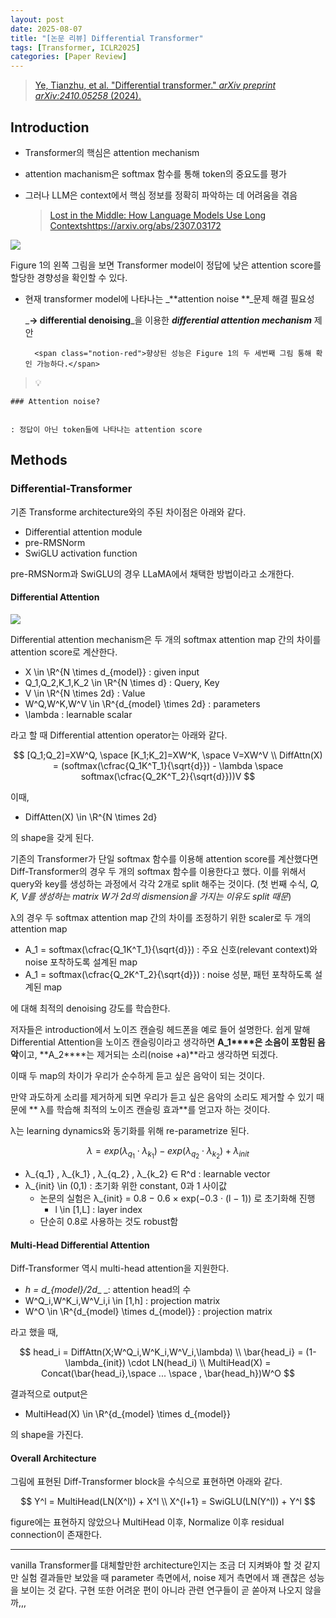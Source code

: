 ```yaml
---
layout: post
date: 2025-08-07
title: "[논문 리뷰] Differential Transformer"
tags: [Transformer, ICLR2025]
categories: [Paper Review]
---
```


> [Ye, Tianzhu, et al. "Differential transformer." ](https://arxiv.org/abs/2410.05258)[_arXiv preprint arXiv:2410.05258_](https://arxiv.org/abs/2410.05258)[ (2024).](https://arxiv.org/abs/2410.05258)



## Introduction

- Transformer의 핵심은 attention mechanism
- attention machanism은 softmax 함수를 통해 token의 중요도를 평가
- 그러나 LLM은 context에서 핵심 정보를 정확히 파악하는 데 어려움을 겪음

	> [Lost in the Middle: How Language Models Use Long Contextshttps://arxiv.org/abs/2307.03172](https://arxiv.org/abs/2307.03172)


![](https://prod-files-secure.s3.us-west-2.amazonaws.com/542b861c-36a8-4051-84e5-8804b6728dba/9083ea56-691a-4752-ae26-47f403431ac8/image.png?X-Amz-Algorithm=AWS4-HMAC-SHA256&X-Amz-Content-Sha256=UNSIGNED-PAYLOAD&X-Amz-Credential=ASIAZI2LB466VX4LHVXY%2F20250831%2Fus-west-2%2Fs3%2Faws4_request&X-Amz-Date=20250831T004150Z&X-Amz-Expires=3600&X-Amz-Security-Token=IQoJb3JpZ2luX2VjEIf%2F%2F%2F%2F%2F%2F%2F%2F%2F%2FwEaCXVzLXdlc3QtMiJHMEUCIQCK2AgMljCqhnDl0uiyDTE0n21%2Fet27WmMKpVzHtMsnNQIgOFYP3xzaRK%2FjPPYfpSjQ9rRoo2F4ZPy7wuhy6ZfNrZsqiAQI4P%2F%2F%2F%2F%2F%2F%2F%2F%2F%2FARAAGgw2Mzc0MjMxODM4MDUiDIl95m7Xdbrk8wVlmCrcA9PZOS%2FgKjFZg%2FX8Ml%2Fy57KbADJNX%2BbaAVvYEQB55NkqJPc8e%2BP%2FqDcO%2BRHzNuceUN993xsFA%2FHuX0QhKKpeKrzuf1OPoHS2bYHNNJkIoZOs%2BPHEAX9PtNUOam0F8vUeHcqCfAGJXdgaCPhRae5u2OW9juNM%2BYuGzJBd2iJO2jWXl5Z%2FYQRqlZCIQY0H8KDPrjN9qHEBGWf2ApuRWHReeL8taZ4UpsD2AOzerJqurBGWwHbUykN4DWP0R%2BhvK0i1jbO%2FETXQ4iF%2Fom1Y3cD%2FEO3FxsbqpCKzjqn0jgS9ORaDOTs%2FFULYrJ5BYS2IgfEA1ykhYDE%2F2AQILTHbvwiWAhGICgz6KQwE1xYnfNK85PEQ6gp5tu9sMu%2BzH%2Bs5Cl4f5aOcC2zSjdX23KYY0YPVfWsnJdu2eO78lege52m5wHi%2FhlIO7hXuzF9C2a3ubuOk%2B60k8EERHsN7leLRjZALFAhGkzfm8LfbaALRn16%2BbB4bhKo%2FtgK5t3HnE3w%2FUjqe%2FghLSpqTS7L6AN6klfUOoZk5EQAwUWQJU5zc66tMiV4RqLIB2%2FAFbYOk6ACxVrWYV36WLi36%2BCq4C3NkmlAbb7%2FqhsPq6qQtiRfh49Q%2FZNltepUCXPa%2FMkRxZ%2FohMI6EzsUGOqUBqhL7qLWaLM5yCrJm7kmZg4W7JLOXN9655V0tsCT11UjZU%2FcdBlKCnnGuFqcQo4R1DpA6a%2B4emOfeCLsK%2BF%2B%2FNycthKaGJg3xeOS%2F%2BJLeo2vOAbriXQVMtmxUE4s5LLZlzMzwjhBn53oskwO%2FrIWIwHeHB%2F1A0g4d95%2BLrI55zzIumfTzBQ78LjsWT3Ti3yDQNYmtREHRqwmJy5L%2FyINh0MreG%2BNC&X-Amz-Signature=e99f2ad93ab153dc579ca154ba4639d1f46035a4b5b11683d4911dc59cfdcda1&X-Amz-SignedHeaders=host&x-amz-checksum-mode=ENABLED&x-id=GetObject)


Figure 1의 왼쪽 그림을 보면 Transformer model이 정답에 낮은 attention score를 할당한 경향성을 확인할 수 있다.

- 현재 transformer model에 나타나는 _**attention noise **_문제 해결 필요성

	_**→ differential denoising**_을 이용한 _**differential attention mechanism**_ 제안


		<span class="notion-red">향상된 성능은 Figure 1의 두 세번째 그림 통해 확인 가능하다.</span>


> 💡 


	### Attention noise?


	: 정답이 아닌 token들에 나타나는 attention score



## Methods



### Differential-Transformer


기존 Transforme architecture와의 주된 차이점은 아래와 같다.

- Differential attention module
- pre-RMSNorm
- SwiGLU activation function

pre-RMSNorm과 SwiGLU의 경우 LLaMA에서 채택한 방법이라고 소개한다.



#### Differential Attention


![](https://prod-files-secure.s3.us-west-2.amazonaws.com/542b861c-36a8-4051-84e5-8804b6728dba/116d70b2-1963-4810-9167-f4c7d8a06e8f/image.png?X-Amz-Algorithm=AWS4-HMAC-SHA256&X-Amz-Content-Sha256=UNSIGNED-PAYLOAD&X-Amz-Credential=ASIAZI2LB466VX4LHVXY%2F20250831%2Fus-west-2%2Fs3%2Faws4_request&X-Amz-Date=20250831T004150Z&X-Amz-Expires=3600&X-Amz-Security-Token=IQoJb3JpZ2luX2VjEIf%2F%2F%2F%2F%2F%2F%2F%2F%2F%2FwEaCXVzLXdlc3QtMiJHMEUCIQCK2AgMljCqhnDl0uiyDTE0n21%2Fet27WmMKpVzHtMsnNQIgOFYP3xzaRK%2FjPPYfpSjQ9rRoo2F4ZPy7wuhy6ZfNrZsqiAQI4P%2F%2F%2F%2F%2F%2F%2F%2F%2F%2FARAAGgw2Mzc0MjMxODM4MDUiDIl95m7Xdbrk8wVlmCrcA9PZOS%2FgKjFZg%2FX8Ml%2Fy57KbADJNX%2BbaAVvYEQB55NkqJPc8e%2BP%2FqDcO%2BRHzNuceUN993xsFA%2FHuX0QhKKpeKrzuf1OPoHS2bYHNNJkIoZOs%2BPHEAX9PtNUOam0F8vUeHcqCfAGJXdgaCPhRae5u2OW9juNM%2BYuGzJBd2iJO2jWXl5Z%2FYQRqlZCIQY0H8KDPrjN9qHEBGWf2ApuRWHReeL8taZ4UpsD2AOzerJqurBGWwHbUykN4DWP0R%2BhvK0i1jbO%2FETXQ4iF%2Fom1Y3cD%2FEO3FxsbqpCKzjqn0jgS9ORaDOTs%2FFULYrJ5BYS2IgfEA1ykhYDE%2F2AQILTHbvwiWAhGICgz6KQwE1xYnfNK85PEQ6gp5tu9sMu%2BzH%2Bs5Cl4f5aOcC2zSjdX23KYY0YPVfWsnJdu2eO78lege52m5wHi%2FhlIO7hXuzF9C2a3ubuOk%2B60k8EERHsN7leLRjZALFAhGkzfm8LfbaALRn16%2BbB4bhKo%2FtgK5t3HnE3w%2FUjqe%2FghLSpqTS7L6AN6klfUOoZk5EQAwUWQJU5zc66tMiV4RqLIB2%2FAFbYOk6ACxVrWYV36WLi36%2BCq4C3NkmlAbb7%2FqhsPq6qQtiRfh49Q%2FZNltepUCXPa%2FMkRxZ%2FohMI6EzsUGOqUBqhL7qLWaLM5yCrJm7kmZg4W7JLOXN9655V0tsCT11UjZU%2FcdBlKCnnGuFqcQo4R1DpA6a%2B4emOfeCLsK%2BF%2B%2FNycthKaGJg3xeOS%2F%2BJLeo2vOAbriXQVMtmxUE4s5LLZlzMzwjhBn53oskwO%2FrIWIwHeHB%2F1A0g4d95%2BLrI55zzIumfTzBQ78LjsWT3Ti3yDQNYmtREHRqwmJy5L%2FyINh0MreG%2BNC&X-Amz-Signature=aa0a4d95f47a7e8134125e73c51edcf4cda4d5124eda7319579534a98dd546ff&X-Amz-SignedHeaders=host&x-amz-checksum-mode=ENABLED&x-id=GetObject)


Differential attention mechanism은 두 개의 softmax attention map 간의 차이를 attention score로 계산한다.

- X \in \R^{N \times d\_{model}} : given input
- Q\_1,Q\_2,K\_1,K\_2 \in \R^{N \times d} : Query, Key
- V \in \R^{N \times 2d} : Value
- W^Q,W^K,W^V \in \R^{d\_{model} \times 2d} : parameters
- \lambda : learnable scalar

라고 할 때 Differential attention operator는 아래와 같다.


$$
[Q_1;Q_2]=XW^Q, \space [K_1;K_2]=XW^K, \space V=XW^V \\
DiffAttn(X) = (softmax(\cfrac{Q_1K^T_1}{\sqrt{d}}) - \lambda \space softmax(\cfrac{Q_2K^T_2}{\sqrt{d}}))V
$$


이때,

- DiffAtten(X) \in \R^{N \times 2d}

의 shape을 갖게 된다.


기존의 Transformer가 단일 softmax 함수를 이용해 attention score를 계산했다면 Diff-Transformer의 경우 두 개의 softmax 함수를 이용한다고 했다. 이를 위해서 query와 key를 생성하는 과정에서 각각 2개로 split 해주는 것이다. <span class="notion-red">(첫 번째 수식, </span><span class="notion-red">_Q, K, V를 생성하는 matrix W가 2d의 dismension을 가지는 이유도 split 때문_</span><span class="notion-red">)</span>


 λ의 경우 두 softmax attention map 간의 차이를 조정하기 위한 scaler로 두 개의 attention map

- A\_1 = softmax(\cfrac{Q\_1K^T\_1}{\sqrt{d}}) : 주요 신호(relevant context)와 noise 포착하도록 설계된 map
- A\_1 = softmax(\cfrac{Q\_2K^T\_2}{\sqrt{d}}) : noise 성분, 패턴 포착하도록 설계된 map 

에 대해 최적의 denoising 강도를 학습한다.


저자들은 introduction에서 노이즈 캔슬링 헤드폰을 예로 들어 설명한다. 쉽게 말해 Differential Attention을 노이즈 캔슬링이라고 생각하면 **A\_1****은 소음이 포함된 음악**이고, **A\_2****는 제거되는 소리(noise +a)**라고 생각하면 되겠다. 


이때 두 map의 차이가 우리가 순수하게 듣고 싶은 음악이 되는 것이다. 


만약 과도하게 소리를 제거하게 되면 우리가 듣고 싶은 음악의 소리도 제거할 수 있기 때문에 ** λ를 학습해 최적의 노이즈 캔슬링 효과**를 얻고자 하는 것이다.


λ는 learning dynamics와 동기화를 위해 re-parametrize 된다.


$$
\lambda = exp(\lambda_{q_1} \cdot \lambda_{k_1}) - exp(\lambda_{q_2} \cdot \lambda_{k_2}) + \lambda_{init}
$$

- λ\_{q\_1} , λ\_{k\_1} , λ\_{q\_2} , λ\_{k\_2} ∈ R^d : learnable vector
- λ\_{init} \in (0,1) : 초기화 위한 constant, 0과 1 사이값
	- 논문의 실험은 λ\_{init} = 0.8 − 0.6 × exp(−0.3 · (l − 1)) 로 초기화해 진행
		- l \in [1,L] : layer index
	- 단순히 0.8로 사용하는 것도 robust함


#### **Multi-Head Differential Attention**


Diff-Transformer 역시 multi-head attention을 지원한다.

- _h = d\_{model}/2d__ _: attention head의 수
- W^Q\_i,W^K\_i,W^V\_i,i \in [1,h] : projection matrix
- W^O \in \R^{d\_{model} \times d\_{model}} : projection matrix

라고 했을 때,


$$
head_i = DiffAttn(X;W^Q_i,W^K_i,W^V_i,\lambda) \\
\bar{head_i} = (1-\lambda_{init}) \cdot LN(head_i) \\
MultiHead(X) = Concat(\bar{head_i},\space ... \space , \bar{head_h})W^O
$$


결과적으로 output은

- MultiHead(X) \in \R^{d\_{model} \times d\_{model}}

의 shape을 가진다.



#### Overall Architecture


그림에 표현된 Diff-Transformer block을 수식으로 표현하면 아래와 같다.


$$
Y^l = MultiHead(LN(X^l)) + X^l \\
X^{l+1} = SwiGLU(LN(Y^l)) + Y^l
$$


figure에는 표현하지 않았으나 MultiHead 이후, Normalize 이후 residual connection이 존재한다.


---


vanilla Transformer를 대체할만한 architecture인지는 조금 더 지켜봐야 할 것 같지만 실험 결과들만 보았을 때 parameter 측면에서, noise 제거 측면에서 꽤 괜찮은 성능을 보이는 것 같다. 구현 또한 어려운 편이 아니라 관련 연구들이 곧 쏟아져 나오지 않을까,,,

